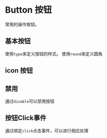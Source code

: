 # Button 按钮
常用的操作按钮。

## 基本按钮
使用`type`来定义按钮的样式。
使用`round`来定义圆角
<demo src="../../demos/button/basic.vue"></demo>

## icon 按钮
<demo src="../../demos/button/iconButton.vue"></demo>

## 禁用
通过`disable`可以禁用按钮
<demo src="../../demos/button/disable.vue"></demo>


## 按钮Click事件
通过绑定`click`点击事件，可以进行相应处理
<demo src="../../demos/button/buttonClick.vue"></demo>